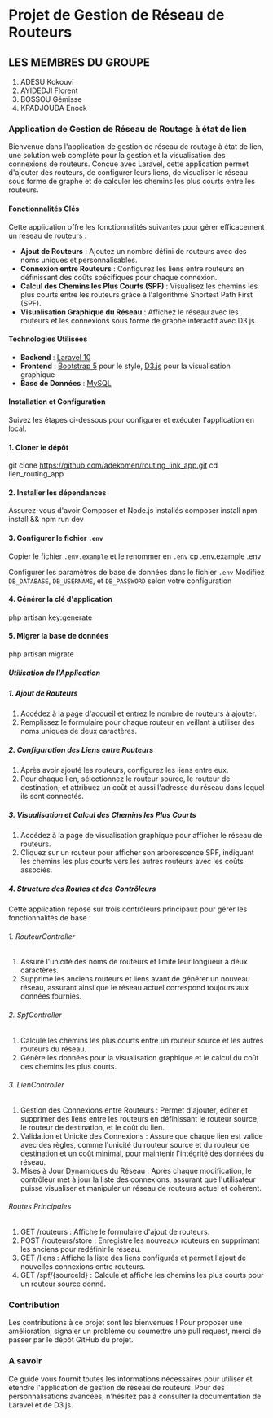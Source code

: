 # Projet de Gestion de Réseau de Routeurs

## LES MEMBRES DU GROUPE

1. ADESU Kokouvi
2. AYIDEDJI Florent
3. BOSSOU Gémisse
4. KPADJOUDA Enock




### Application de Gestion de Réseau de Routage à état de lien

Bienvenue dans l'application de gestion de réseau de routage à état de lien, une solution web complète pour la gestion et la visualisation des connexions de routeurs. Conçue avec Laravel, cette application permet d'ajouter des routeurs, de configurer leurs liens, de visualiser le réseau sous forme de graphe et de calculer les chemins les plus courts entre les routeurs.

#### Fonctionnalités Clés

Cette application offre les fonctionnalités suivantes pour gérer efficacement un réseau de routeurs :

- **Ajout de Routeurs** : Ajoutez un nombre défini de routeurs avec des noms uniques et personnalisables.
- **Connexion entre Routeurs** : Configurez les liens entre routeurs en définissant des coûts spécifiques pour chaque connexion.
- **Calcul des Chemins les Plus Courts (SPF)** : Visualisez les chemins les plus courts entre les routeurs grâce à l'algorithme Shortest Path First (SPF).
- **Visualisation Graphique du Réseau** : Affichez le réseau avec les routeurs et les connexions sous forme de graphe interactif avec D3.js.

#### Technologies Utilisées

- **Backend** : [Laravel 10](https://laravel.com/)
- **Frontend** : [Bootstrap 5](https://getbootstrap.com/) pour le style, 
[D3.js](https://d3js.org/) pour la visualisation graphique
- **Base de Données** : [MySQL](https://www.mysql.com/)

#### Installation et Configuration

Suivez les étapes ci-dessous pour configurer et exécuter l'application en local.


#### 1. Cloner le dépôt
git clone https://github.com/adekomen/routing_link_app.git
cd lien_routing_app

#### 2. Installer les dépendances
Assurez-vous d'avoir Composer et Node.js installés
composer install
npm install && npm run dev

#### 3. Configurer le fichier `.env`
Copier le fichier `.env.example` et le renommer en `.env`
cp .env.example .env

Configurer les paramètres de base de données dans le fichier `.env`
Modifiez `DB_DATABASE`, `DB_USERNAME`, et `DB_PASSWORD` selon votre configuration

#### 4. Générer la clé d'application
php artisan key:generate

#### 5. Migrer la base de données
php artisan migrate


##### Utilisation de l'Application
##### 1. Ajout de Routeurs
1. Accédez à la page d'accueil et entrez le nombre de routeurs à ajouter.
2. Remplissez le formulaire pour chaque routeur en veillant à utiliser des noms uniques de deux caractères.

##### 2. Configuration des Liens entre Routeurs
1. Après avoir ajouté les routeurs, configurez les liens entre eux.
2. Pour chaque lien, sélectionnez le routeur source, le routeur de destination, et attribuez un coût et aussi l'adresse du réseau dans lequel ils sont connectés.

##### 3. Visualisation et Calcul des Chemins les Plus Courts
1. Accédez à la page de visualisation graphique pour afficher le réseau de routeurs.
2. Cliquez sur un routeur pour afficher son arborescence SPF, indiquant les chemins les plus courts vers les autres routeurs avec les coûts associés.

##### 4. Structure des Routes et des Contrôleurs
Cette application repose sur trois contrôleurs principaux pour gérer les fonctionnalités de base :

###### 1. RouteurController
1. Assure l'unicité des noms de routeurs et limite leur longueur à deux caractères.
2. Supprime les anciens routeurs et liens avant de générer un nouveau réseau, assurant ainsi que le réseau actuel correspond toujours aux données fournies.

###### 2. SpfController
1. Calcule les chemins les plus courts entre un routeur source et les autres routeurs du réseau.
2. Génère les données pour la visualisation graphique et le calcul du coût des chemins les plus courts.

###### 3. LienController
1. Gestion des Connexions entre Routeurs :
Permet d'ajouter, éditer et supprimer des liens entre les routeurs en définissant le routeur source, le routeur de destination, et le coût du lien.
2. Validation et Unicité des Connexions :
Assure que chaque lien est valide avec des règles, comme l'unicité du routeur source et du routeur de destination et un coût minimal, pour maintenir l'intégrité des données du réseau.
3. Mises à Jour Dynamiques du Réseau :
Après chaque modification, le contrôleur met à jour la liste des connexions, assurant que l'utilisateur puisse visualiser et manipuler un réseau de routeurs actuel et cohérent.

###### Routes Principales
1. GET /routeurs : Affiche le formulaire d'ajout de routeurs.
2. POST /routeurs/store : Enregistre les nouveaux routeurs en supprimant les anciens pour redéfinir le réseau.
3. GET /liens : Affiche la liste des liens configurés et permet l'ajout de nouvelles connexions entre routeurs.
4. GET /spf/{sourceId} : Calcule et affiche les chemins les plus courts pour un routeur source donné.

### Contribution
Les contributions à ce projet sont les bienvenues ! Pour proposer une amélioration, signaler un problème ou soumettre une pull request, merci de passer par le dépôt GitHub du projet.

### A savoir
Ce guide vous fournit toutes les informations nécessaires pour utiliser et étendre l'application de gestion de réseau de routeurs. Pour des personnalisations avancées, n'hésitez pas à consulter la documentation de Laravel et de D3.js.